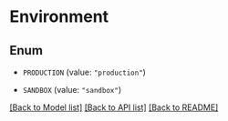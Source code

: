 # Environment

## Enum


* `PRODUCTION` (value: `"production"`)

* `SANDBOX` (value: `"sandbox"`)


[[Back to Model list]](../README.md#documentation-for-models) [[Back to API list]](../README.md#documentation-for-api-endpoints) [[Back to README]](../README.md)


